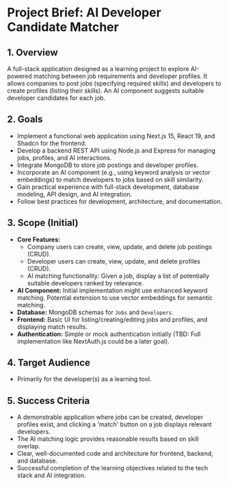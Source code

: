 # Project Brief: AI Developer Candidate Matcher

## 1. Overview

A full-stack application designed as a learning project to explore AI-powered matching between job requirements and developer profiles. It allows companies to post jobs (specifying required skills) and developers to create profiles (listing their skills). An AI component suggests suitable developer candidates for each job.

## 2. Goals

-   Implement a functional web application using Next.js 15, React 19, and Shadcn for the frontend.
-   Develop a backend REST API using Node.js and Express for managing jobs, profiles, and AI interactions.
-   Integrate MongoDB to store job postings and developer profiles.
-   Incorporate an AI component (e.g., using keyword analysis or vector embeddings) to match developers to jobs based on skill similarity.
-   Gain practical experience with full-stack development, database modeling, API design, and AI integration.
-   Follow best practices for development, architecture, and documentation.

## 3. Scope (Initial)

-   **Core Features:**
    -   Company users can create, view, update, and delete job postings (CRUD).
    -   Developer users can create, view, update, and delete profiles (CRUD).
    -   AI matching functionality: Given a job, display a list of potentially suitable developers ranked by relevance.
-   **AI Component:** Initial implementation might use enhanced keyword matching. Potential extension to use vector embeddings for semantic matching.
-   **Database:** MongoDB schemas for `Jobs` and `Developers`.
-   **Frontend:** Basic UI for listing/creating/editing jobs and profiles, and displaying match results.
-   **Authentication:** Simple or mock authentication initially (TBD: Full implementation like NextAuth.js could be a later goal).

## 4. Target Audience

-   Primarily for the developer(s) as a learning tool.

## 5. Success Criteria

-   A demonstrable application where jobs can be created, developer profiles exist, and clicking a 'match' button on a job displays relevant developers.
-   The AI matching logic provides reasonable results based on skill overlap.
-   Clear, well-documented code and architecture for frontend, backend, and database.
-   Successful completion of the learning objectives related to the tech stack and AI integration.
